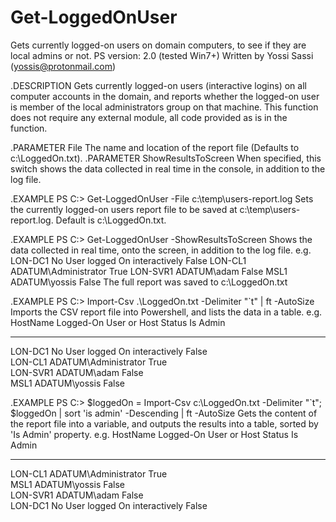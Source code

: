 # Get-LoggedOnUser
Gets currently logged-on users on domain computers, to see if they are local admins or not.
PS version: 2.0 (tested Win7+)
Written by Yossi Sassi (yossis@protonmail.com) 

.DESCRIPTION
Gets currently logged-on users (interactive logins) on all computer accounts in the domain, and reports whether the logged-on user is member of the local administrators group on that machine. This function does not require any external module, all code provided as is in the function.

.PARAMETER File
The name and location of the report file (Defaults to c:\LoggedOn.txt).
.PARAMETER ShowResultsToScreen
When specified, this switch shows the data collected in real time in the console, in addition to the log file.
   
.EXAMPLE
PS C:\> Get-LoggedOnUser -File c:\temp\users-report.log
Sets the currently logged-on users report file to be saved at c:\temp\users-report.log.
Default is c:\LoggedOn.txt.

.EXAMPLE
PS C:\> Get-LoggedOnUser -ShowResultsToScreen
Shows the data collected in real time, onto the screen, in addition to the log file.
e.g.
LON-DC1	No User logged On interactively	False
LON-CL1	ADATUM\Administrator	True
LON-SVR1	ADATUM\adam	False
MSL1	ADATUM\yossis	False
The full report was saved to c:\LoggedOn.txt

.EXAMPLE
PS C:\> Import-Csv .\LoggedOn.txt -Delimiter "`t" | ft -AutoSize
Imports the CSV report file into Powershell, and lists the data in a table.
e.g.
HostName Logged-On User or Host Status   Is Admin
-------- -----------------------------   --------
LON-DC1  No User logged On interactively False   
LON-CL1  ADATUM\Administrator            True    
LON-SVR1 ADATUM\adam                     False   
MSL1     ADATUM\yossis                   False   

.EXAMPLE
PS C:\> $loggedOn = Import-Csv c:\LoggedOn.txt -Delimiter "`t"; $loggedOn | sort 'is admin' -Descending | ft -AutoSize
Gets the content of the report file into a variable, and outputs the results into a table, sorted by 'Is Admin' property.
e.g.
HostName Logged-On User or Host Status   Is Admin
-------- -----------------------------   --------
LON-CL1  ADATUM\Administrator            True    
MSL1     ADATUM\yossis                   False   
LON-SVR1 ADATUM\adam                     False   
LON-DC1  No User logged On interactively False
